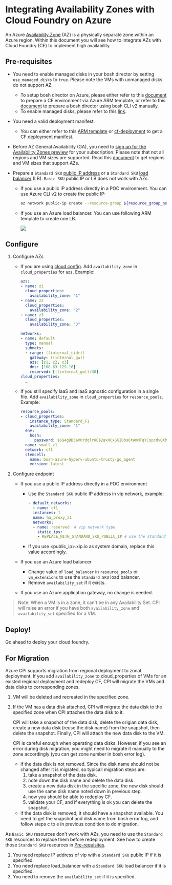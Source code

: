 # Integrating Availability Zones with Cloud Foundry on Azure

An Azure [Availability Zone](https://docs.microsoft.com/en-us/azure/availability-zones/az-overview) (AZ) is a physically separate zone within an Azure region. Within this document you will see how to integrate AZs with Cloud Foundry (CF) to implement high availability.

## Pre-requisites

* You need to enable managed disks in your bosh director by setting `use_managed_disks` to `true`. Please note the VMs with unmanaged disks do not support AZ.

    - To setup bosh director on Azure, please either refer to this [document](../../get-started/via-arm-templates/deploy-bosh-via-arm-templates.md) to prepare a CF environment via Azure ARM template, or refer to this [document](https://bosh.io/docs/init-azure.html) to prepare a bosh director using bosh CLI v2 manually.
    - To enable managed disks, please refer to this [link](../managed-disks/README.md).

* You need a valid deployment manifest.

    - You can either refer to this [ARM template](../../get-started/via-arm-templates/deploy-bosh-via-arm-templates.md) or [cf-deployment](https://github.com/cloudfoundry/cf-deployment) to get a CF deployment manifest.

* Before AZ General Availability (GA), you need to [sign up for the Availability Zones preview](http://aka.ms/azenroll) for your subscription. Please note that not all regions and VM sizes are supported. Read this [document](https://docs.microsoft.com/en-us/azure/availability-zones/az-overview) to get regions and VM sizes that support AZs.

* Prepare a `Standard SKU` [public IP address](https://docs.microsoft.com/en-us/azure/virtual-network/virtual-network-public-ip-address) or a `Standard SKU` [load balancer](https://docs.microsoft.com/en-us/azure/load-balancer/load-balancer-standard-overview) (LB). `Basic SKU` public IP or LB does not work with AZs.

    - If you use a public IP address directly in a POC environment. You can use Azure CLI v2 to create the public IP:

        ```bash
        az network public-ip create --resource-group ${resource_group_name} --name ${standard_sku_public_ip_name} --location "${location}" --allocation-method Static --sku Standard
        ```

    - If you use an Azure load balancer. You can use following ARM template to create one LB.

        <a href="https://portal.azure.com/#create/Microsoft.Template/uri/https%3A%2F%2Fraw.githubusercontent.com%2Fcloudfoundry-incubator%2Fbosh-azure-cpi-release%2Fmaster%2Fdocs%2Fadvanced%2Favailability-zone%2Ftemplates%2Fazuredeploy.json" target="_blank">
        <img src="http://azuredeploy.net/deploybutton.png"/>
        </a>

## Configure

1. Configure AZs

    - If you are using [cloud config](https://bosh.io/docs/cloud-config.html). Add `availability_zone` in `cloud_properties` for `azs`. Example:

        ```yaml
        azs:
        - name: z1
          cloud_properties:
            availability_zone: "1"
        - name: z2
          cloud_properties:
            availability_zone: "2"
        - name: z3
          cloud_properties:
            availability_zone: "3"

        networks:
        - name: default
          type: manual
          subnets:
          - range: ((internal_cidr))
            gateway: ((internal_gw))
            azs: [z1, z2, z3]
            dns: [168.63.129.16]
            reserved: [((internal_gw))/30]
        cloud_properties:
          …
        ```

    - If you still specify IaaS and IaaS agnostic configuration in a single file. Add `availability_zone` in `cloud_properties` for `resource_pools`. Example:

        ```yaml
        resource_pools:
        - cloud_properties:
            instance_type: Standard_F1
            availability_zone: "1"
          env:
            bosh:
              password: $6$4gDD3aV0rdqlrKC$2axHCxGKIObs6tAmMTqYCspcdvQXh3JJcvWOY2WGb4SrdXtnCyNaWlrf3WEqvYR2MYizEGp3kMmbpwBC6jsHt0
          name: small_z1
          network: cf1
          stemcell:
            name: bosh-azure-hyperv-ubuntu-trusty-go_agent
            version: latest
        ```

1. Configure endpoint

    - If you use a public IP address directly in a POC environment

        * Use the `Standard SKU` public IP address in vip network, example:

            ```yaml
            - default_networks:
              - name: cf1
              instances: 1
              name: ha_proxy_z1
              networks:
              - name: reserved  # vip network type
                static_ips:
                - REPLACE_WITH_STANDARD_SKU_PUBLIC_IP # use the standard sku public ip
            ```
        * If you use <public_ip>.xip.io as system domain, replace this value accordingly.

    - If you use an Azure load balancer

        * Change value of `load_balancer` in `resource_pools` or `vm_extensions` to use the `Standard SKU` load balancer.
        * Remove `availability_set` if it exists.

    - If you use an Azure application gateway, no change is needed.

> Note: When a VM is in a zone, it can't be in any Availability Set. CPI will raise an error if you have both `availability_zone` and `availability_set` specified for a VM.

## Deploy!
Go ahead to deploy your cloud foundry.

## For Migration

Azure CPI supports migration from regional deployment to zonal deployment. If you add `availability_zone` to cloud_properties of VMs for an existed regional deployment and redeploy CF, CPI will migrate the VMs and data disks to corresponding zones.

1. VM will be deleted and recreated in the specified zone.
1. If the VM has a data disk attached, CPI will migrate the data disk to the specified zone when CPI attaches the data disk to it.

    CPI will take a snapshot of the data disk, delete the origian data disk, create a new data disk (reuse the disk name) from the snapshot, then delete the snapshot. Finally, CPI will attach the new data disk to the VM.

    CPI is careful enough when operating data disks. However, if you see an error during disk migration, you might need to migrate it manually to the zone accordingly (you can get zone number in bosh error log).
    * if the data disk is not removed. Since the disk name should not be changed after it is migrated, so typicall migration steps are:
      1. take a snapshot of the data disk.
      1. note down the disk name and delete the data disk.
      1. create a new data disk in the specific zone, the new disk should use the same disk name noted down in previous step.
      1. now you should be able to redeploy CF.
      1. validate your CF, and if everything is ok you can delete the snapshot.
    * if the data disk is removed, it should have a snapshot available. You need to get the snapshot and disk name from bosh error log, and follow steps c to e in previous condition to do migration.

As `Basic SKU` resources don't work with AZs, you need to use the `Standard SKU` resources to replace them before redeployment. See how to create those `Standard SKU` resources in [Pre-requisites](#pre-requisites).
1. You need replace IP address of vip with a `Standard SKU` public IP if it is specified.
1. You need replace load_balancer with a `Standard SKU` load balancer if it is specified.
1. You need to remove the `availability_set` if it is specified.

